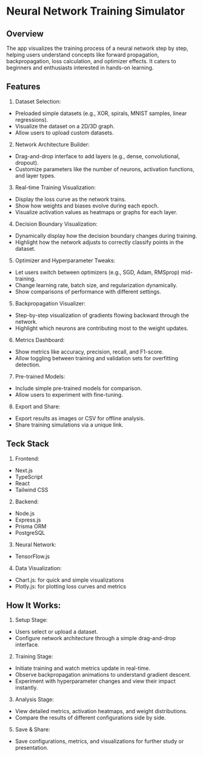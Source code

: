 # Neural Network Training Simulator

## Overview

The app visualizes the training process of a neural network step by step, helping users understand concepts like forward propagation, backpropagation, loss calculation, and optimizer effects. It caters to beginners and enthusiasts interested in hands-on learning.

## Features

1. Dataset Selection:

- Preloaded simple datasets (e.g., XOR, spirals, MNIST samples, linear regressions).
- Visualize the dataset on a 2D/3D graph.
- Allow users to upload custom datasets.

2. Network Architecture Builder:

- Drag-and-drop interface to add layers (e.g., dense, convolutional, dropout).
- Customize parameters like the number of neurons, activation functions, and layer types.

3. Real-time Training Visualization:

- Display the loss curve as the network trains.
- Show how weights and biases evolve during each epoch.
- Visualize activation values as heatmaps or graphs for each layer.

4. Decision Boundary Visualization:

- Dynamically display how the decision boundary changes during training.
- Highlight how the network adjusts to correctly classify points in the dataset.

5. Optimizer and Hyperparameter Tweaks:

- Let users switch between optimizers (e.g., SGD, Adam, RMSprop) mid-training.
- Change learning rate, batch size, and regularization dynamically.
- Show comparisons of performance with different settings.

5. Backpropagation Visualizer:

- Step-by-step visualization of gradients flowing backward through the network.
- Highlight which neurons are contributing most to the weight updates.

6. Metrics Dashboard:

- Show metrics like accuracy, precision, recall, and F1-score.
- Allow toggling between training and validation sets for overfitting detection.

7. Pre-trained Models:

- Include simple pre-trained models for comparison.
- Allow users to experiment with fine-tuning.

8. Export and Share:

- Export results as images or CSV for offline analysis.
- Share training simulations via a unique link.

## Teck Stack

1. Frontend:

- Next.js
- TypeScript
- React
- Tailwind CSS

2. Backend:

- Node.js
- Express.js
- Prisma ORM
- PostgreSQL

3. Neural Network:

- TensorFlow.js

4. Data Visualization:

- Chart.js: for quick and simple visualizations
- Plotly.js: for plotting loss curves and metrics

## How It Works:

1. Setup Stage:

- Users select or upload a dataset.
- Configure network architecture through a simple drag-and-drop interface.

2. Training Stage:

- Initiate training and watch metrics update in real-time.
- Observe backpropagation animations to understand gradient descent.
- Experiment with hyperparameter changes and view their impact instantly.

3. Analysis Stage:

- View detailed metrics, activation heatmaps, and weight distributions.
- Compare the results of different configurations side by side.

5. Save & Share:

- Save configurations, metrics, and visualizations for further study or presentation.

